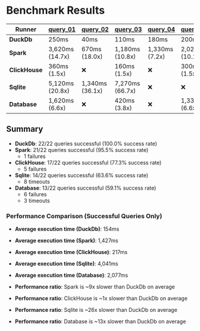 # Benchmark Results

| Runner | [query_01](Queries/query_01.sql) | [query_02](Queries/query_02.sql) | [query_03](Queries/query_03.sql) | [query_04](Queries/query_04.sql) | [query_05](Queries/query_05.sql) | [query_06](Queries/query_06.sql) | [query_07](Queries/query_07.sql) | [query_08](Queries/query_08.sql) | [query_09](Queries/query_09.sql) | [query_10](Queries/query_10.sql) | [query_11](Queries/query_11.sql) | [query_12](Queries/query_12.sql) | [query_13](Queries/query_13.sql) | [query_14](Queries/query_14.sql) | [query_15](Queries/query_15.sql) | [query_16](Queries/query_16.sql) | [query_17](Queries/query_17.sql) | [query_18](Queries/query_18.sql) | [query_19](Queries/query_19.sql) | [query_20](Queries/query_20.sql) | [query_21](Queries/query_21.sql) | [query_22](Queries/query_22.sql) |
|--------|------------|------------|------------|------------|------------|------------|------------|------------|------------|------------|------------|------------|------------|------------|------------|------------|------------|------------|------------|------------|------------|------------|
| **DuckDb** | 250ms | 40ms | 110ms | 180ms | 200ms | 20ms | 80ms | 270ms | 330ms | 160ms | 40ms | 60ms | 180ms | 10ms | 20ms | 30ms | 220ms | 330ms | 250ms | 50ms | 560ms | 30ms |
| **Spark** | 3,620ms (14.7x) | 670ms (18.0x) | 1,180ms (10.8x) | 1,330ms (7.2x) | 2,020ms (10.1x) | 130ms (6.8x) | 1,430ms (17.0x) | 870ms (3.2x) | 1,740ms (5.3x) | 1,490ms (9.6x) | 360ms (10.0x) | 540ms (9.4x) | 1,430ms (8.0x) | 160ms (12.6x) | ❌ | 480ms (17.7x) | 1,850ms (8.4x) | 4,240ms (12.7x) | 540ms (2.2x) | 450ms (9.2x) | 4,980ms (8.9x) | 470ms (15.6x) |
| **ClickHouse** | 360ms (1.5x) | ❌ | 160ms (1.5x) | ❌ | 300ms (1.5x) | 40ms (1.9x) | 110ms (1.3x) | 360ms (1.3x) | 460ms (1.4x) | 280ms (1.8x) | 50ms (1.5x) | 100ms (1.8x) | 160ms (1.1x) | 20ms (1.6x) | ❌ | 30ms (1.3x) | 340ms (1.5x) | 320ms (1.0x) | 540ms (2.2x) | 60ms (1.2x) | ❌ | ❌ |
| **Sqlite** | 5,120ms (20.8x) | 1,340ms (36.1x) | 7,270ms (66.7x) | ❌ | ❌ | 740ms (39.0x) | 3,090ms (36.8x) | 14,160ms (52.1x) | 16,090ms (48.6x) | 940ms (6.1x) | 1,120ms (31.2x) | 730ms (12.8x) | 4,230ms (23.6x) | 400ms (31.1x) | 1,120ms (65.8x) | 230ms (8.6x) | ❌ | ❌ | ❌ | ❌ | ❌ | ❌ |
| **Database** | 1,620ms (6.6x) | ❌ | 420ms (3.8x) | ❌ | 1,330ms (6.6x) | 120ms (6.5x) | 4,730ms (56.3x) | 250ms (1.1x) | ❌ | 640ms (4.1x) | 580ms (16.1x) | 470ms (8.3x) | 4,520ms (25.2x) | 170ms (13.2x) | ❌ | ❌ | 6,300ms (28.6x) | 5,860ms (17.5x) | ❌ | ❌ | ❌ | ❌ |

## Summary

- **DuckDb**: 22/22 queries successful (100.0% success rate)
- **Spark**: 21/22 queries successful (95.5% success rate)
  - 1 failures
- **ClickHouse**: 17/22 queries successful (77.3% success rate)
  - 5 failures
- **Sqlite**: 14/22 queries successful (63.6% success rate)
  - 8 timeouts
- **Database**: 13/22 queries successful (59.1% success rate)
  - 6 failures
  - 3 timeouts

### Performance Comparison (Successful Queries Only)
- **Average execution time (DuckDb)**: 154ms
- **Average execution time (Spark)**: 1,427ms
- **Average execution time (ClickHouse)**: 217ms
- **Average execution time (Sqlite)**: 4,041ms
- **Average execution time (Database)**: 2,077ms

- **Performance ratio**: Spark is ~9x slower than DuckDb on average
- **Performance ratio**: ClickHouse is ~1x slower than DuckDb on average
- **Performance ratio**: Sqlite is ~26x slower than DuckDb on average
- **Performance ratio**: Database is ~13x slower than DuckDb on average
